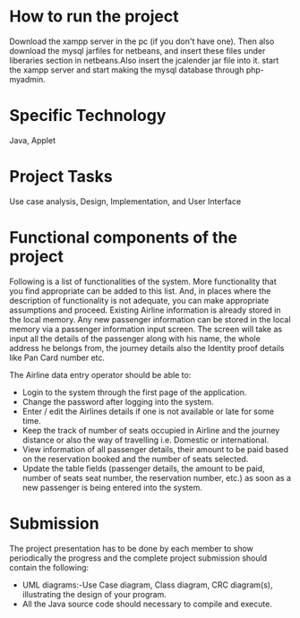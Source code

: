 <!DOCTYPE html>
<html>
<body>
<h1>How to run the project</h1>
<p>
Download the xampp server in the pc (if you don't have one). Then also download the mysql jarfiles for netbeans, and insert these files under liberaries section in netbeans.Also insert the jcalender jar file into it. start the xampp server and start making the mysql database through php-myadmin.
</p>
<h1>Specific Technology</h1>
<p>Java, Applet</p>
<h1>Project Tasks</h1>
<p>Use case analysis, Design, Implementation, and User Interface</p>
<h1>Functional components of the project</h1>
<p>Following is a list of functionalities of the system. More functionality that you find appropriate
can be added to this list. And, in places where the description of functionality is not adequate,
you can make appropriate assumptions and proceed.
Existing Airline information is already stored in the local memory. Any new passenger
information can be stored in the local memory via a passenger information input screen. The
screen will take as input all the details of the passenger along with his name, the whole address
he belongs from, the journey details also the Identity proof details like Pan Card number etc.

The Airline data entry operator should be able to:
<ul>
<li>Login to the system through the first page of the application.</li>

<li>Change the password after logging into the system.</li>
<li>Enter / edit the Airlines details if one is not available or late for some time.</li>
<li>Keep the track of number of seats occupied in Airline and the journey distance or
also the way of travelling i.e. Domestic or international.</li>
<li>View information of all passenger details, their amount to be paid based on the
reservation booked and the number of seats selected.</li>
<li>Update the table fields (passenger details, the amount to be paid, number of seats
seat number, the reservation number, etc.) as soon as a new passenger is being
entered into the system.</li>
</ul>
</p>

<h1>Submission</h1>
<p>The project presentation has to be done by each member to show periodically the progress and
the complete project submission should contain the following:
<ul>
<li>UML diagrams:-Use Case diagram, Class diagram, CRC diagram(s), illustrating the
design of your program.</li>
<li>All the Java source code should necessary to compile and execute.</li>
</ul>
</p>

</body>
</html>
